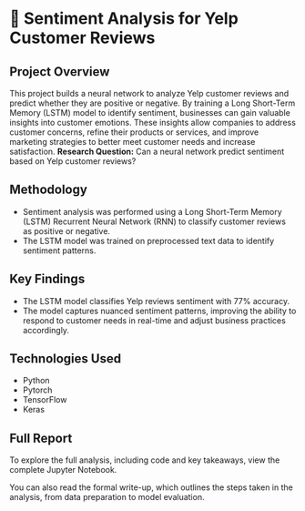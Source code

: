 # 💬 Sentiment Analysis for Yelp Customer Reviews

## Project Overview
This project builds a neural network to analyze Yelp customer reviews and predict whether they are positive or negative. By training a Long Short-Term Memory (LSTM) model to identify sentiment, businesses can gain valuable insights into customer emotions. These insights allow companies to address customer concerns, refine their products or services, and improve marketing strategies to better meet customer needs and increase satisfaction.
**Research Question:** Can a neural network predict sentiment based on Yelp customer reviews?

## Methodology
- Sentiment analysis was performed using a Long Short-Term Memory (LSTM) Recurrent Neural Network (RNN) to classify customer reviews as positive or negative.
- The LSTM model was trained on preprocessed text data to identify sentiment patterns.

## Key Findings
- The LSTM model classifies Yelp reviews sentiment with 77% accuracy.
- The model captures nuanced sentiment patterns, improving the ability to respond to customer needs in real-time and adjust business practices accordingly.

## Technologies Used
- Python
- Pytorch
- TensorFlow
- Keras

## Full Report
To explore the full analysis, including code and key takeaways, view the complete Jupyter Notebook.

You can also read the formal write-up, which outlines the steps taken in the analysis, from data preparation to model evaluation.
